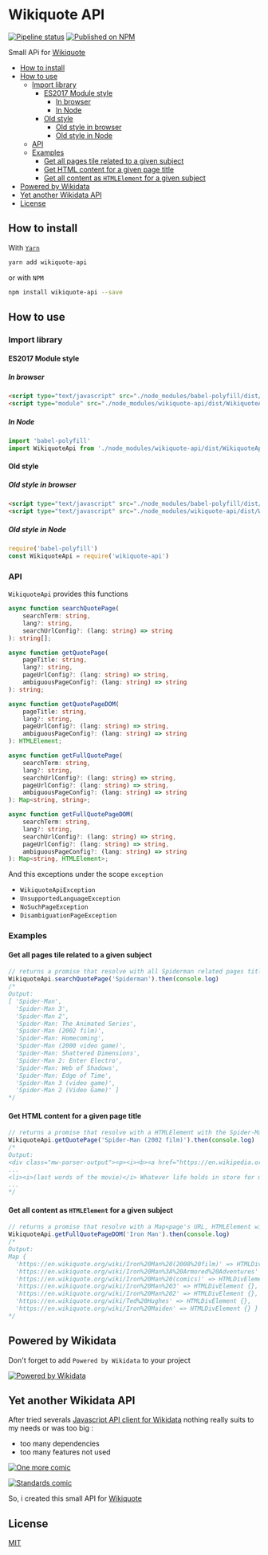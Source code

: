 # Wikiquote API

[![Pipeline status][pipeline_badge]][pipeline_url]
[![Published on NPM][npm_badge]][npm_url]

Small APi for [Wikiquote][wikiquote]


- [How to install](#how-to-install)
- [How to use](#how-to-use)
    - [Import library](#import-library)
        - [ES2017 Module style](#es2017-module-style)
            - [In browser](#in-browser)
            - [In Node](#in-node)
        - [Old style](#old-style)
            - [Old style in browser](#old-style-in-browser)
            - [Old style in Node](#old-style-in-node)
    - [API](#api)
    - [Examples](#examples)
        - [Get all pages tile related to a given subject](#get-all-pages-tile-related-to-a-given-subject)
        - [Get HTML content for a given page title](#get-html-content-for-a-given-page-title)
        - [Get all content as `HTMLElement` for a given subject](#get-all-content-as-htmlelement-for-a-given-subject)
- [Powered by Wikidata](#powered-by-wikidata)
- [Yet another Wikidata API](#yet-another-wikidata-api)
- [License](#license)


## How to install

With [`Yarn`][yarn]

```bash
yarn add wikiquote-api
```

or with `NPM`

```bash
npm install wikiquote-api --save
```


## How to use

### Import library

#### ES2017 Module style

##### In browser

```html
<script type="text/javascript" src="./node_modules/babel-polyfill/dist/polyfill.js"></script>
<script type="module" src="./node_modules/wikiquote-api/dist/WikiquoteApi.module.mjs"></script>
```

##### In Node

```javascript
import 'babel-polyfill'
import WikiquoteApi from './node_modules/wikiquote-api/dist/WikiquoteApi.module.mjs'
```


#### Old style

##### Old style in browser

```html
<script type="text/javascript" src="./node_modules/babel-polyfill/dist/polyfill.js"></script>
<script type="text/javascript" src="./node_modules/wikiquote-api/dist/WikiquoteApi.browser.js"></script>
```

##### Old style in Node

```javascript
require('babel-polyfill')
const WikiquoteApi = require('wikiquote-api')
```


### API

`WikiquoteApi` provides this functions

```typescript
async function searchQuotePage(
	searchTerm: string,
	lang?: string,
	searchUrlConfig?: (lang: string) => string
): string[];

async function getQuotePage(
	pageTitle: string,
	lang?: string,
	pageUrlConfig?: (lang: string) => string,
	ambiguousPageConfig?: (lang: string) => string
): string;

async function getQuotePageDOM(
	pageTitle: string,
	lang?: string,
	pageUrlConfig?: (lang: string) => string,
	ambiguousPageConfig?: (lang: string) => string
): HTMLElement;

async function getFullQuotePage(
	searchTerm: string,
	lang?: string,
	searchUrlConfig?: (lang: string) => string,
	pageUrlConfig?: (lang: string) => string,
	ambiguousPageConfig?: (lang: string) => string
): Map<string, string>;

async function getFullQuotePageDOM(
	searchTerm: string,
	lang?: string,
	searchUrlConfig?: (lang: string) => string,
	pageUrlConfig?: (lang: string) => string,
	ambiguousPageConfig?: (lang: string) => string
): Map<string, HTMLElement>;
```

And this exceptions under the scope `exception`

- `WikiquoteApiException`
- `UnsupportedLanguageException`
- `NoSuchPageException`
- `DisambiguationPageException`


### Examples

#### Get all pages tile related to a given subject

```javascript
// returns a promise that resolve with all Spiderman related pages title
WikiquoteApi.searchQuotePage('Spiderman').then(console.log)
/*
Output:
[ 'Spider-Man',
  'Spider-Man 3',
  'Spider-Man 2',
  'Spider-Man: The Animated Series',
  'Spider-Man (2002 film)',
  'Spider-Man: Homecoming',
  'Spider-Man (2000 video game)',
  'Spider-Man: Shattered Dimensions',
  'Spider-Man 2: Enter Electro',
  'Spider-Man: Web of Shadows',
  'Spider-Man: Edge of Time',
  'Spider-Man 3 (video game)',
  'Spider-Man 2 (Video Game)' ]
*/
```


#### Get HTML content for a given page title

```javascript
// returns a promise that resolve with a HTMLElement with the Spider-Man (2002 film)'s HTML content
WikiquoteApi.getQuotePage('Spider-Man (2002 film)').then(console.log)
/*
Output:
<div class="mw-parser-output"><p><i><b><a href="https://en.wikipedia.org/wiki/Spider-Man_(2002_film)" class="extiw" title="w:Spider-Man (2002 film)">Spider-Man</a></b></i> is a 2002 film based on the eponymous <a href="https://en.wikipedia.org/wiki/Marvel_Comics" class="extiw" title="w:Marvel Comics">Marvel comic</a>. It stars <a href="https://en.wikipedia.org/wiki/Tobey_Maguire" class="extiw" title="w:Tobey Maguire">Tobey Maguire</a> and <a href="https://en.wikipedia.org/wiki/Willem_Dafoe" class="extiw" title="w:Willem Dafoe">Willem Dafoe</a> and explains the story ofPeter Parker's struggle to balance between his normal life and his life as Spider Man. This movie is released theaters May 3, 2002 in United States.</p>
...
<li><i>(last words of the movie)</i> Whatever life holds in store for me, I will never forget these words: "With great power comes great responsibility." This is my gift, my curse. Who am I? I'm Spider-Man.</li>
...
*/
```


#### Get all content as `HTMLElement` for a given subject

```javascript
// returns a promise that resolve with a Map<page's URL, HTMLElement with the content> of each pages related to Spiderman
WikiquoteApi.getFullQuotePageDOM('Iron Man').then(console.log)
/*
Output:
Map {
  'https://en.wikiquote.org/wiki/Iron%20Man%20(2008%20film)' => HTMLDivElement {},
  'https://en.wikiquote.org/wiki/Iron%20Man%3A%20Armored%20Adventures' => HTMLDivElement {},
  'https://en.wikiquote.org/wiki/Iron%20Man%20(comics)' => HTMLDivElement {},
  'https://en.wikiquote.org/wiki/Iron%20Man%203' => HTMLDivElement {},
  'https://en.wikiquote.org/wiki/Iron%20Man%202' => HTMLDivElement {},
  'https://en.wikiquote.org/wiki/Ted%20Hughes' => HTMLDivElement {},
  'https://en.wikiquote.org/wiki/Iron%20Maiden' => HTMLDivElement {} }
*/
```


## Powered by Wikidata

Don't forget to add `Powered by Wikidata` to your project

[![Powered by Wikidata][powered_by_wikidata_img]][powered_by_wikidata_url]


## Yet another Wikidata API

After tried severals [Javascript API client for Wikidata][wikidata_js_client_url] nothing really suits to my needs or was too big :
- too many dependencies
- too many features not used

[![One more comic][commitstrip_one_more_img]][commitstrip_one_more_url]

[![Standards comic][xkcd_standards_img]][xkcd_standards_url]

So, i created this small API for [Wikiquote][wikiquote]


## License

[MIT][license]



[pipeline_badge]: https://gitlab.com/pinage404/wikiquote-api/badges/master/pipeline.svg
[pipeline_url]:   https://gitlab.com/pinage404/wikiquote-api/commits/master

[npm_badge]: https://img.shields.io/npm/v/wikiquote-api.svg
[npm_url]:   https://www.npmjs.com/package/wikiquote-api

[wikiquote]: https://www.wikiquote.org

[yarn]: https://yarnpkg.com

[powered_by_wikidata_img]: https://upload.wikimedia.org/wikipedia/commons/thumb/a/ae/Wikidata_Stamp_Rec_Dark.svg/640px-Wikidata_Stamp_Rec_Dark.svg.png
[powered_by_wikidata_url]: https://www.wikidata.org/wiki/Wikidata:Data_access#Best_practices_to_follow

[wikidata_js_client_url]: https://www.mediawiki.org/wiki/API:Client_code#JavaScript

[commitstrip_one_more_img]: https://www.commitstrip.com/wp-content/uploads/2017/03/Strip-X%C3%A8me-plugin-open-source-english650-final.jpg
[commitstrip_one_more_url]: http://www.commitstrip.com/en/2017/03/22/one-more/

[xkcd_standards_img]: https://imgs.xkcd.com/comics/standards.png
[xkcd_standards_url]: https://xkcd.com/927/

[license]: https://gitlab.com/pinage404/wikiquote-api/blob/master/LICENSE
